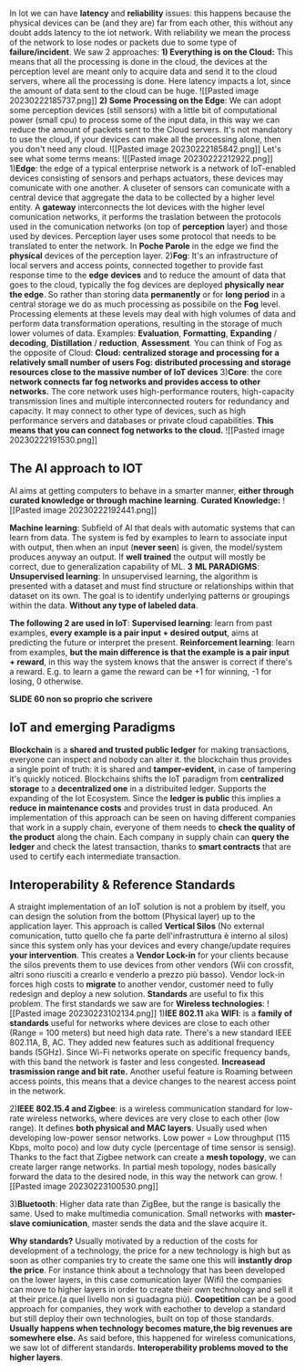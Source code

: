 In Iot we can have **latency** and **reliability** issues: this happens because the physical devices can be (and they are) far from each other, this without any doubt adds latency to the iot network. With reliability we mean the process of the network to lose nodes or packets due to some type of **failure/incident**. We saw 2 approaches:
**1) Everything is on the Cloud:** 
This means that all the processing is done in the cloud, the devices at the perception level are meant only to acquire data and send it to the cloud servers, where all the processing is done. Here latency impacts a lot, since the amount of data sent to the cloud can be huge.
![[Pasted image 20230222185737.png]]
**2) Some Processing on the Edge**: 
We can adopt some perception devices (still sensors) with a little bit of computational power (small cpu) to process some of the input data, in this way we can reduce the amount of packets sent to the Cloud servers. It's not mandatory to use the cloud, if your devices can make all the processing alone, then you don't need any cloud.
![[Pasted image 20230222185842.png]]
Let's see what some terms means:
![[Pasted image 20230222212922.png]]
1)**Edge**: the edge of a typical enterprise network is a network of IoT-enabled devices consisting of sensors and perhaps actuators, these devices may comunicate with one another. A cluseter of sensors can comunicate with a central device that aggregate the data to be collected by a higher level entity. A **gateway** interconnects the Iot devices with the higher level comunication networks, it performs the traslation between the protocols used in the comunication networks (on top of **perception** layer) and those used by devices.
Perception layer uses some protocol that needs to be translated to enter the network. In **Poche Parole** in the edge we find the **physical** devices of the perception layer.
2)**Fog**: It's an infrastructure of local servers and access points, connected together to provide fast response time to the  **edge** **devices** and to reduce the amount of data that goes to the cloud, typically the fog devices are deployed **physically near the edge**. So rather than storing data **permanently** or for **long period** in a central storage we do as much processing as possibile on the **Fog** level. Processing elements at these levels may deal with high volumes of data and perform data transformation operations, resulting in the storage of much lower volumes of data.
Examples: **Evaluation**, **Formatting**, **Expanding** / **decoding**, **Distillation** / **reduction**, **Assessment**.
You can think of Fog as the opposite of Cloud:
**Cloud: centralized storage and processing for a relatively small number of users 
Fog: distributed processing and storage resources close to the massive number of IoT devices**
3)**Core**: the core **network connects far fog networks and provides access to other networks.** The core network uses high-performance routers, high-capacity transmission lines and multiple interconnected routers for redundancy and capacity. It may connect to other type of devices, such as high performance servers and databases or private cloud capabilities. **This means that you can connect fog networks to the cloud.**
![[Pasted image 20230222191530.png]]
## The AI approach to IOT

AI aims at getting computers to behave in a smarter manner, **either through curated knowledge or through machine learning**.
**Curated Knowledge:**
![[Pasted image 20230222192441.png]]

**Machine learning**:
Subfield of AI that deals with automatic systems that can learn from data. The system is fed by examples to learn to associate input with output, then when an input (**never seen**) is given, the model/system produces anyway an output. If **well trained** the output will mostly be correct, due to generalization capability of ML.
**3** **ML PARADIGMS**:
**Unsupervised learning**: In unsupervised learning, the algorithm is presented with a dataset and must find structure or relationships within that dataset on its own. The goal is to identify underlying patterns or groupings within the data. **Without any type of labeled data**.

**The following 2 are used in IoT**:
**Supervised learning**:  learn from past examples, **every example is a pair input + desired output**, aims at predicting the future or interpret the present.
**Reinforcement learning**: learn from examples, **but the main difference is that the example is a pair input + reward**, in this way the system knows that the answer is correct if there's a reward. E.g. to learn a game the reward can be +1 for winning, -1 for losing, 0 otherwise.

**SLIDE 60 non so proprio che scrivere**

## IoT and emerging Paradigms
**Blockchain** is a **shared and trusted public ledger** for making transactions, everyone can inspect and nobody can alter it. the blockchain thus provides a single point of truth: it is shared and **tamper-evident**, in case of tampering it's quickly noticed.
Blockchains shifts the IoT paradigm from **centralized storage** to a **decentralized one** in a distribuited ledger. Supports the expanding of the Iot Ecosystem. Since the **ledger is public** this implies a **reduce in maintenance costs** and provides trust in data produced. An implementation of this approach can be seen on having different companies that work in a supply chain, everyone of them needs to **check the quality of the product** along the chain. Each company in supply chain can **query the ledger** and check the latest transaction, thanks to **smart contracts** that are used to certify each intermediate transaction. 

## Interoperability & Reference Standards
A straight implementation of an IoT solution is not a problem by itself, you can design the solution from the bottom (Physical layer) up to the application layer. This approach is called **Vertical Silos** (No external comunication, tutto quello che fa parte dell'infrastruttura è interno al silos) since this system only has your devices and every change/update requires **your intervention**. This creates a **Vendor Lock-in** for your clients because the silos prevents them to use devices from other vendors (Wii con crossfit, altri sono riusciti a crearlo e venderlo a prezzo più basso). Vendor lock-in forces high costs to **migrate** to another vendor, customer need to fully redesign and deploy a new solution.
**Standards** are useful to fix this problem. The first standards we saw are for **Wireless technologies**:
![[Pasted image 20230223102134.png]]
1)**IEE 802.11** aka **WIFI**: is a **family of standards** useful for networks where devices are close to each other (Range = 100 meters) but need high data rate. There's a new standard IEEE 802.11A, B, AC. They added new features such as additional frequency bands (5GHz). Since Wi-Fi networks operate on specific frequency bands, with this band the network is faster and less congested. **Increasead trasmission range and bit rate.** Another useful feature is Roaming between access points, this means that a device changes to the nearest access point in the network.

2)**IEEE 802.15.4 and Zigbee**: is a wireless communication standard for low-rate wireless networks, where devices are very close to each other (low range). It defines **both physical and MAC layers**. Usually used when developing low-power sensor networks. Low power = Low throughput (115 Kbps, molto poco) and low duty cycle (percentage of time sensor is sensig). Thanks to the fact that Zigbee network can create a **mesh topology**, we can create larger range networks. In partial mesh topology, nodes basically forward the data to the desired node, in this way the network can grow.
![[Pasted image 20230223100530.png]]

3)**Bluetooth**: Higher data rate than ZigBee, but the range is basically the same. Used to make multimedia comunication. Small networks with **master-slave comiunication**, master sends the data and the slave acquire it.

**Why standards?**
Usually motivated by a reduction of the costs for development of a technology, the price for a new technology is high but as soon as other companies try to create the same one this will **instantly drop the price**. For instance think about a technology that has been developed on the lower layers, in this case comunication layer (Wifi) the companies can move to higher layers in order to create their own technology and sell it at their price.(a quel livello non si guadagna più).
**Coopetition**  can be a good approach for companies, they work with eachother to develop a standard but still deploy their own technologies, built on top of those standards. **Usually happens when technology becomes mature,the big revenues are somewhere else.** As said before, this happened for wireless comunications, we saw lot of different standards. **Interoperability problems moved to the higher layers**.